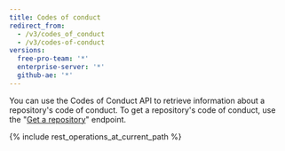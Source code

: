 ```yaml
---
title: Codes of conduct
redirect_from:
  - /v3/codes_of_conduct
  - /v3/codes-of-conduct
versions:
  free-pro-team: '*'
  enterprise-server: '*'
  github-ae: '*'
---
```


You can use the Codes of Conduct API to retrieve information about a repository's code of conduct. To get a repository's code of conduct, use the "[Get a repository](/v3/repos/#get-a-repository)" endpoint.

{% include rest_operations_at_current_path %}
